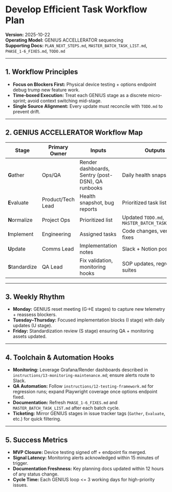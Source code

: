 # Develop Efficient Task Workflow Plan

**Version:** 2025-10-22  
**Operating Model:** GENIUS ACCELLERATOR sequencing  
**Supporting Docs:** `PLAN_NEXT_STEPS.md`, `MASTER_BATCH_TASK_LIST.md`, `PHASE_1-6_FIXES.md`, `TODO.md`

---

## 1. Workflow Principles
- **Focus on Blockers First:** Physical device testing + options endpoint debug trump new feature work.  
- **Time-boxed Execution:** Treat each GENIUS stage as a discrete micro-sprint; avoid context switching mid-stage.  
- **Single Source Alignment:** Every update must reconcile with `TODO.md` to prevent drift.

---

## 2. GENIUS ACCELLERATOR Workflow Map
| Stage | Primary Owner | Inputs | Outputs | Tooling |
|-------|----------------|--------|---------|---------|
| **G**ather | Ops/QA | Render dashboards, Sentry (post-DSN), QA runbooks | Daily health snapshot | `DUAL_AI_MONITORING_WORKFLOW.md`, `instructions/13-monitoring-maintenance.md` |
| **E**valuate | Product/Tech Lead | Health snapshot, bug reports | Prioritized task list | `ANALYZE_PROJECT_COMPLETION.md` |
| **N**ormalize | Project Ops | Prioritized list | Updated `TODO.md`, `MASTER_BATCH_TASK_LIST.md` | Git + docs |
| **I**mplement | Engineering | Assigned tasks | Code changes, verified fixes | Local env, debugger, tests |
| **U**pdate | Comms Lead | Implementation notes | Slack + Notion posts | `COMMUNICATION_UPDATES_2025-10-22.md` |
| **S**tandardize | QA Lead | Fix validation, monitoring hooks | SOP updates, regression suites | `BUG_REPORT_OPTIONS_500.md`, `instructions/12-testing-framework.md` |

---

## 3. Weekly Rhythm
- **Monday:** GENIUS reset meeting (G→E stages) to capture new telemetry + reassess blockers.  
- **Tuesday–Thursday:** Focused implementation blocks (I stage) with daily updates (U stage).  
- **Friday:** Standardization review (S stage) ensuring QA + monitoring assets updated.

---

## 4. Toolchain & Automation Hooks
- **Monitoring:** Leverage Grafana/Render dashboards described in `instructions/13-monitoring-maintenance.md`; ensure alerts route to Slack.  
- **QA Automation:** Follow `instructions/12-testing-framework.md` for regression runs; expand Playwright coverage once options endpoint fixed.  
- **Documentation:** Refresh `PHASE_1-6_FIXES.md` and `MASTER_BATCH_TASK_LIST.md` after each batch cycle.  
- **Ticketing:** Mirror GENIUS stages in issue tracker tags (`Gather`, `Evaluate`, etc.) for quick filtering.

---

## 5. Success Metrics
- **MVP Closure:** Device testing signed off + endpoint fix merged.  
- **Signal Latency:** Monitoring alerts acknowledged within 15 minutes of trigger.  
- **Documentation Freshness:** Key planning docs updated within 12 hours of any status change.  
- **Cycle Time:** Each GENIUS loop <= 3 working days for high-priority issues.


